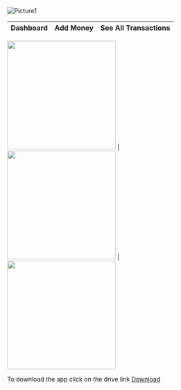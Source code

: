 ![Picture1](https://user-images.githubusercontent.com/73699852/193410165-c775f462-d784-4159-8eda-270d04a95bee.png)

Dashboard             |  Add Money         | See All Transactions  
:-------------------------:|:-------------------------:|:-------------------------:

<img src="https://user-images.githubusercontent.com/73699852/193410135-377d50b3-6ebe-4760-8761-71bc713a1163.jpg" width="250"> |
<img src="https://user-images.githubusercontent.com/73699852/193410137-d3beb898-a0c2-4c3d-967d-6990c2a4abf1.jpg" width="250"> |
<img src="https://user-images.githubusercontent.com/73699852/193410138-1565f9ee-36c9-44f0-a7e0-6b5ca1377e54.jpg" width="250">


To download the app click on the drive link
<a href="https://drive.google.com/drive/folders/1WhXEyfKOF4gXCRsVnqA-KiFPyYFbHmGh?usp=sharing" target="_blank">Download</a>

